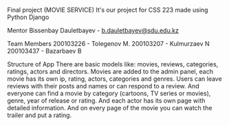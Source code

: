 Final project (MOVIE SERVICE)
It's our project for CSS 223 made using Python Django

Mentor
Bissenbay Dauletbayev - b.dauletbayev@sdu.edu.kz

Team Members
200103226 - Tolegenov M.
200103207 - Kulmurzaev N
200103437 - Bazarbaev B

Structure of App
There are basic models like: movies, reviews, categories, ratings, actors and directors.
Movies are added to the admin panel, each movie has its own ip, rating, actors, categories and genres.
Users can leave reviews with their posts and names or can respond to a review. And everyone can find a movie by category (cartoons, TV series or movies), genre, year of release or rating. And each actor has its own page with detailed information. And on every page of the movie you can watch the trailer and put a rating.
